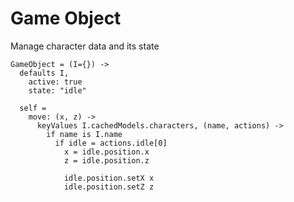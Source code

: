 Game Object
===========

Manage character data and its state

    GameObject = (I={}) ->
      defaults I,
        active: true
        state: "idle"
      
      self = 
        move: (x, z) ->
          keyValues I.cachedModels.characters, (name, actions) ->
            if name is I.name
              if idle = actions.idle[0]
                x = idle.position.x
                z = idle.position.z
                
                idle.position.setX x
                idle.position.setZ z